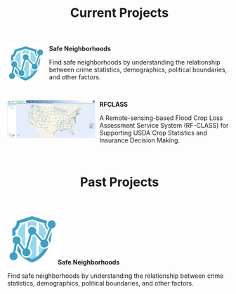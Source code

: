 <header class="entry-header">
<h1 class="entry-title"> Current Projects</h1>
</header>


<p><a href="https://store.hexagongeospatial.com/apps/138892" target="_blank"><img src="https://raw.githubusercontent.com/llin-csiss/llin-csiss.github.io/master/images/Safe_neigh.png" alt="Smiley face" width="85" height="85" align="left" style="margin-right: 10px;"> </a><strong>Safe Neighborhoods</strong></p><p>Find safe neighborhoods by understanding the relationship between crime statistics, demographics, political boundaries, and other factors.</p>

&nbsp;
<p><a href="http://dss.csiss.gmu.edu/RFCLASS/" target="_blank"><img src="https://raw.githubusercontent.com/llin-csiss/llin-csiss.github.io/master/images/Rfclass.png" alt="Smiley face" width="200" height="85" align="left" style="margin-right: 10px;"> </a><strong>RFCLASS</strong></p><p>A Remote-sensing-based Flood Crop Loss Assessment Service System (RF-CLASS) for Supporting USDA Crop Statistics and Insurance Decision Making.</p>

&nbsp;
&nbsp;

<header class="entry-header">
<h1 class="entry-title"> Past Projects</h1>
</header>
<div class="entry-content">

<strong><a href="https://store.hexagongeospatial.com/apps/138892" target="_blank"><img class="alignleft wp-image-111 size-full" src="https://raw.githubusercontent.com/llin-csiss/llin-csiss.github.io/master/images/Safe_neigh.png" alt="crime-alert_logo_115" width="115" height="115" /></a>Safe Neighborhoods</strong>

Find safe neighborhoods by understanding the relationship between crime statistics, demographics, political boundaries, and other factors.
<div class="page" title="Page 28">
